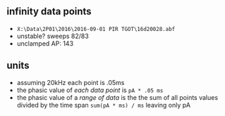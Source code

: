 ## infinity data points
- `X:\Data\2P01\2016\2016-09-01 PIR TGOT\16d20028.abf`
 - unstable? sweeps 82/83
 - unclamped AP: 143

## units
- assuming 20kHz each point is .05ms
- the phasic value of _each data point_ is ```pA * .05 ms```
- the phasic value of a _range of data_ is the the sum of all points values divided by the time span ```sum(pA * ms) / ms``` leaving only pA
